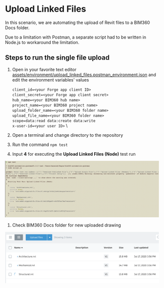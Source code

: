 # Upload Linked Files

In this scenario, we are automating the upload of Revit files to a BIM360 Docs folder.

Due to a limitation with Postman, a separate script had to be written in Node.js to workaround the limitation.

## Steps to run the single file upload

1. Open in your favorite text editor [assets/environment/upload_linked_files.postman_environment.json](../assets/environment/upload_linked_files.postman_environment.json) and edit the environment variables' values

    ```client_id=<your Forge app client ID>``` \
    ```client_secret=<your Forge app client secret>``` \
    ```hub_name=<your BIM360 hub name>``` \
    ```project_name=<your BIM360 project name>``` \
    ```upload_folder_name=<your BIM360 folder name>``` \
    ```upload_file_name=<your BIM360 folder name>``` \
    ```scope=data:read data:create data:write``` \
    ```x-user-id=<your user ID>``` \

1. Open a terminal and change directory to the repository

1. Run the command `npm test`

1. Input **4** for executing the **Upload Linked Files (Node)** test run

![Node Script](./media/node_upload_linked_files.png)

1. Check BIM360 Docs folder for new uploaded drawing

![BIM360 Docs Folder](./media/result_upload_linked_files.png)